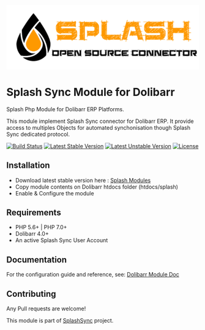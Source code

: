 [![N|Solid](https://github.com/SplashSync/Php-Core/blob/master/Resources/img/fake-image2.jpg)](http://www.splashsync.com)
# Splash Sync Module for Dolibarr
Splash Php Module for Dolibarr ERP Platforms.

This module implement Splash Sync connector for Dolibarr ERP. It provide access to multiples Objects for automated synchonisation though Splash Sync dedicated protocol.

[![Build Status](https://travis-ci.org/SplashSync/Dolibarr.svg?branch=master)](https://travis-ci.org/SplashSync/Dolibarr)
[![Latest Stable Version](https://poser.pugx.org/splash/dolibarr/v/stable)](https://packagist.org/packages/splash/dolibarr)
[![Latest Unstable Version](https://poser.pugx.org/splash/dolibarr/v/unstable)](https://packagist.org/packages/splash/dolibarr)
[![License](https://poser.pugx.org/splash/dolibarr/license)](https://packagist.org/packages/splash/dolibarr)

## Installation

* Download latest stable version here : [Splash Modules](http://www.splashsync.com/en/modules/)
* Copy module contents on Dolibarr htdocs folder (htdocs/splash) 
* Enable & Configure the module

## Requirements

* PHP 5.6+ | PHP 7.0+
* Dolibarr 4.0+
* An active Splash Sync User Account

## Documentation

For the configuration guide and reference, see: [Dolibarr Module Doc](https://splashsync.github.io/Dolibarr)

## Contributing

Any Pull requests are welcome! 

This module is part of [SplashSync](http://www.splashsync.com) project.
